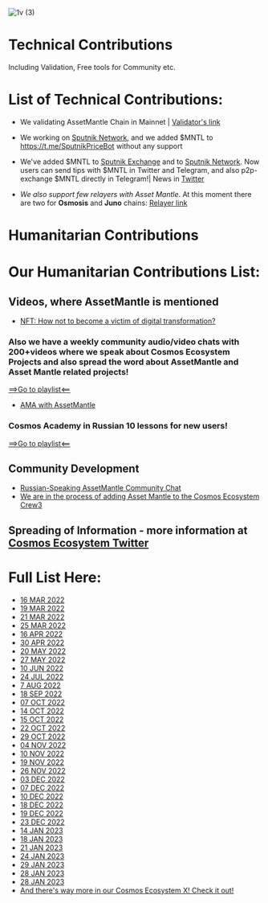 ![1v (3)](https://user-images.githubusercontent.com/92199696/185402488-a4909304-5efa-4a09-bd81-bb960dc020b9.png)

# Technical Contributions
Including Validation, Free tools for Community etc. 

# List of Technical Contributions:
  

- We validating AssetMantle Chain in Mainnet | [Validator's link](https://www.mintscan.io/asset-mantle/validators/mantlevaloper1xrvhlxasg3duvmz82gn5gggpc8wwry7luclvx9)

- We working on [Sputnik Network](https://sputnik.exchange/), and we added $MNTL to https://t.me/SputnikPriceBot without any support
- We've added $MNTL to [Sputnik Exchange](https://sputnik.exchange/) and to [Sputnik Network](https://t.me/SputnikNetworkBot). Now users can send tips with $MNTL in Twitter and Telegram, and also p2p-exchange $MNTL directly in Telegram!| News in [Twitter](https://twitter.com/SputnikNetwork/status/1520050423457009664)

- *We also support few relayers with Asset Mantle*. At this moment there are two for **Osmosis** and **Juno** chains:
[Relayer link](https://www.mintscan.io/asset-mantle/account/mantle1euj0c8hrdxxe495ktr97vh8w2swthmzrz2hdmm)

# Humanitarian Contributions

# Our Humanitarian Contributions List:
  
  ## Videos, where AssetMantle is mentioned
 - [NFT: How not to become a victim of digital transformation?](https://www.youtube.com/watch?v=UUo_rBuNdlw)
  
  ### Also we have a weekly community audio/video chats with 200+videos where we speak about Cosmos Ecosystem Projects and also spread the word about AssetMantle and Asset Mantle related projects! 

[==>Go to playlist<==](https://youtube.com/playlist?list=PLgQFzABJoJYx-lwnvZwKjDqsDxiccjP-G)

 - [AMA with AssetMantle](https://www.youtube.com/watch?v=bEpCrxvmj0E)

### Cosmos Academy in Russian 10 lessons for new users! 

[==>Go to playlist<==](https://www.youtube.com/playlist?list=PLgQFzABJoJYwqcsFHZx0icgcYOZRgao3d)
                                                           
## Community Development
- [Russian-Speaking AssetMantle Community Chat](https://t.me/Asset_Mantle_ru) 
- [We are in the process of adding Asset Mantle to the Cosmos Ecosystem Crew3](https://crew3.xyz/c/cosmosecosystem/questboard) 
 
## Spreading of Information - more information at [Cosmos Ecosystem Twitter](https://twitter.com/CosmosEcosystem)

# Full List Here:

- [16 MAR 2022](https://twitter.com/CosmosEcosystem/status/1504108010305695760)
- [19 MAR 2022](https://twitter.com/CosmosEcosystem/status/1505277951968956418)
- [21 MAR 2022](https://twitter.com/CosmosEcosystem/status/1505972625968877570)
- [25 MAR 2022](https://twitter.com/CosmosEcosystem/status/1507456026190221345)
- [16 APR 2022](https://twitter.com/CosmosEcosystem/status/1515350581963018251)
- [30 APR 2022](https://twitter.com/CosmosEcosystem/status/1520502546640609283)
- [20 MAY 2022](https://twitter.com/CosmosEcosystem/status/1527729812223270912)
- [27 MAY 2022](https://twitter.com/CosmosEcosystem/status/1530258481353306115)
- [10 JUN 2022](https://twitter.com/CosmosEcosystem/status/1535327674285056004)
- [24 JUL 2022](https://twitter.com/CosmosEcosystem/status/1551287141451370496)
- [7 AUG 2022](https://twitter.com/CosmosEcosystem/status/1556023753599066115)
- [18 SEP 2022](https://twitter.com/CosmosEcosystem/status/1571242231708753921)
- [07 OCT 2022](https://twitter.com/CosmosEcosystem/status/1578427122296578053)
- [14 OCT 2022](https://twitter.com/CosmosEcosystem/status/1580959673716310025)
- [15 OCT 2022](https://twitter.com/CosmosEcosystem/status/1581315399051714560)
- [22 OCT 2022](https://twitter.com/CosmosEcosystem/status/1583556576073289728)
- [29 OCT 2022](https://twitter.com/CosmosEcosystem/status/1586351868414132225)
- [04 NOV 2022](https://twitter.com/CosmosEcosystem/status/1588563220091977728)
- [10 NOV 2022](https://twitter.com/CosmosEcosystem/status/1590416012377493505)
- [19 NOV 2022](https://twitter.com/CosmosEcosystem/status/1593650869735759879)
- [26 NOV 2022](https://twitter.com/CosmosEcosystem/status/1596206565169954816)
- [03 DEC 2022](https://twitter.com/CosmosEcosystem/status/1598729419765342209)
- [07 DEC 2022](https://twitter.com/CosmosEcosystem/status/1600382720885944321)
- [10 DEC 2022](https://twitter.com/CosmosEcosystem/status/1601609883937558530)
- [18 DEC 2022](https://twitter.com/CosmosEcosystem/status/1604165494025891840)
- [19 DEC 2022](https://twitter.com/CosmosEcosystem/status/1604822579482873856)
- [23 DEC 2022](https://twitter.com/CosmosEcosystem/status/1606274632419508224)
- [14 JAN 2023](https://twitter.com/CosmosEcosystem/status/1613948878499491840)
- [18 JAN 2023](https://twitter.com/CosmosEcosystem/status/1615690042063876097)
- [21 JAN 2023](https://twitter.com/CosmosEcosystem/status/1616482163385593856)
- [24 JAN 2023](https://twitter.com/CosmosEcosystem/status/1617921483422208000)
- [29 JAN 2023](https://twitter.com/CosmosEcosystem/status/1618600070747938818)
- [28 JAN 2023](https://twitter.com/CosmosEcosystem/status/1619334484020822016)
- [28 JAN 2023](https://twitter.com/CosmosEcosystem/status/1619349322306572293)
- [And there's way more in our Cosmos Ecosystem X! Check it out!](https://x.com/cosmosecosystem) 

